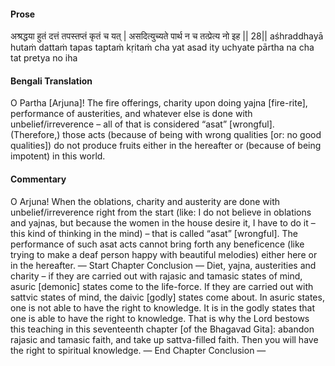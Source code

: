 #### Prose 

अश्रद्धया हुतं दत्तं तपस्तप्तं कृतं च यत् |
असदित्युच्यते पार्थ न च तत्प्रेत्य नो इह || 28||
aśhraddhayā hutaṁ dattaṁ tapas taptaṁ kṛitaṁ cha yat
asad ity uchyate pārtha na cha tat pretya no iha

 #### Bengali Translation 

O Partha [Arjuna]! The fire offerings, charity upon doing yajna [fire-rite], performance of austerities, and whatever else is done with unbelief/irreverence – all of that is considered “asat” [wrongful]. (Therefore,) those acts (because of being with wrong qualities [or: no good qualities]) do not produce fruits either in the hereafter or (because of being impotent) in this world.

 #### Commentary 

O Arjuna! When the oblations, charity and austerity are done with unbelief/irreverence right from the start (like: I do not believe in oblations and yajnas, but because the women in the house desire it, I have to do it – this kind of thinking in the mind) – that is called “asat” [wrongful]. The performance of such asat acts cannot bring forth any beneficence (like trying to make a deaf person happy with beautiful melodies) either here or in the hereafter. — Start Chapter Conclusion — Diet, yajna, austerities and charity – if they are carried out with rajasic and tamasic states of mind, asuric [demonic] states come to the life-force. If they are carried out with sattvic states of mind, the daivic [godly] states come about. In asuric states, one is not able to have the right to knowledge. It is in the godly states that one is able to have the right to knowledge. That is why the Lord bestows this teaching in this seventeenth chapter [of the Bhagavad Gita]: abandon rajasic and tamasic faith, and take up sattva-filled faith. Then you will have the right to spiritual knowledge. — End Chapter Conclusion — 